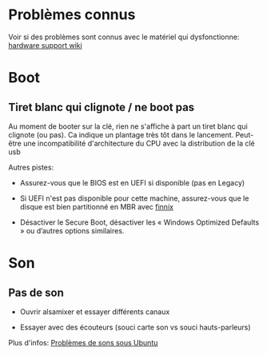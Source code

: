 # Problèmes connus

Voir si des problèmes sont connus avec le matériel qui dysfonctionne: [hardware support wiki](https://wiki.ubuntu.com/HardwareSupport/)

# Boot

## Tiret blanc qui clignote / ne boot pas

Au moment de booter sur la clé, rien ne s'affiche à part un tiret blanc qui clignote (ou pas). Ca indique un plantage très tôt dans le lancement. Peut-être une incompatibilité d'architecture du CPU avec la distribution de la clé usb

Autres pistes: 

- Assurez-vous que le BIOS est en UEFI si disponible (pas en Legacy)
- Si UEFI n'est pas disponible pour cette machine, assurez-vous que le disque est bien partitionné en MBR avec [finnix](CHEATSHEET.md#finnix)

- Désactiver le Secure Boot, désactiver les « Windows Optimized Defaults » ou d’autres options similaires.

# Son

## Pas de son

- Ouvrir alsamixer et essayer différents canaux

- Essayer avec des écouteurs (souci carte son vs souci hauts-parleurs)

Plus d'infos: [Problèmes de sons sous Ubuntu](https://doc.ubuntu-fr.org/son_problemes)
